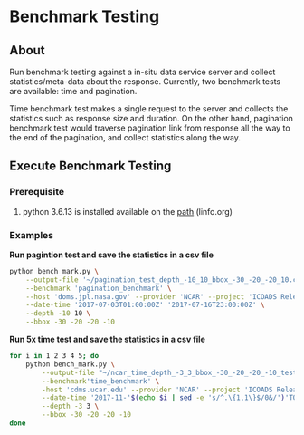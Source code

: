 # Benchmark Testing

## About

Run benchmark testing against a in-situ data service server and collect statistics/meta-data about the response. Currently, two benchmark tests are available: time and pagination.

Time benchmark test makes a single request to the server and collects the statistics such as  response size and duration. On the other hand, pagination benchmark test would traverse pagination link from response all the way to the end of the pagination, and collect statistics along the way.

## Execute Benchmark Testing

### Prerequisite

1. python 3.6.13 is installed available on the [path](http://www.linfo.org/path_env_var.html) (linfo.org)

### Examples

**Run pagintion test and save the statistics in a csv file**

```bash
python bench_mark.py \
    --output-file '~/pagination_test_depth_-10_10_bbox_-30_-20_-20_10.csv' \
    --benchmark 'pagination_benchmark' \
    --host 'doms.jpl.nasa.gov' --provider 'NCAR' --project 'ICOADS Release 3.0' --platform-code 30 41 42 \
    --date-time '2017-07-03T01:00:00Z' '2017-07-16T23:00:00Z' \
    --depth -10 10 \
    --bbox -30 -20 -20 -10
```

**Run 5x time test and save the statistics in a csv file**

```bash
for i in 1 2 3 4 5; do
    python bench_mark.py \
        --output-file "~/ncar_time_depth_-3_3_bbox_-30_-20_-20_-10_test_0$i.csv" \
        --benchmark'time_benchmark' \
        -host 'cdms.ucar.edu' --provider 'NCAR' --project 'ICOADS Release 3.0' --platform-code 30 41 42 \
        --date-time '2017-11-'$(echo $i | sed -e 's/^.\{1,1\}$/0&/')'T01:00:00Z' '2017-11-'$(echo $i | sed -e 's/^.\{1,1\}$/0&/')'T02:00:00Z' \
        --depth -3 3 \
        --bbox -30 -20 -20 -10
done
```
